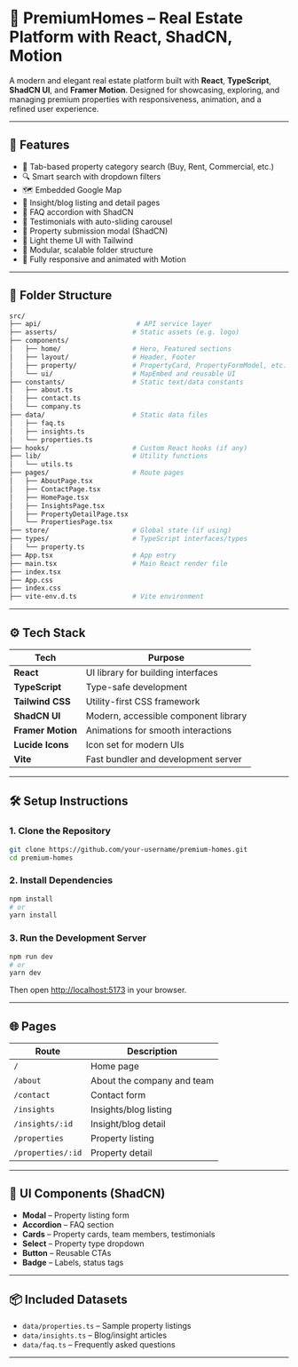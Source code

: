 # 🏡 PremiumHomes – Real Estate Platform with React, ShadCN, Motion

A modern and elegant real estate platform built with **React**, **TypeScript**, **ShadCN UI**, and **Framer Motion**. Designed for showcasing, exploring, and managing premium properties with responsiveness, animation, and a refined user experience.

---

## 🚀 Features

- 🧭 Tab-based property category search (Buy, Rent, Commercial, etc.)
- 🔍 Smart search with dropdown filters
- 🗺️ Embedded Google Map 
- 📄 Insight/blog listing and detail pages
- 💬 FAQ accordion with ShadCN
- 🧠 Testimonials with auto-sliding carousel
- 🧾 Property submission modal (ShadCN)
- 🎨 Light theme UI with Tailwind
- 🧱 Modular, scalable folder structure
- 📱 Fully responsive and animated with Motion

---

## 📁 Folder Structure

```bash
src/
├── api/                        # API service layer
├── asserts/                   # Static assets (e.g. logo)
├── components/
│   ├── home/                  # Hero, Featured sections
│   ├── layout/                # Header, Footer
│   ├── property/              # PropertyCard, PropertyFormModel, etc.
│   └── ui/                    # MapEmbed and reusable UI
├── constants/                 # Static text/data constants
│   ├── about.ts
│   ├── contact.ts
│   └── company.ts
├── data/                      # Static data files
│   ├── faq.ts
│   ├── insights.ts
│   └── properties.ts
├── hooks/                     # Custom React hooks (if any)
├── lib/                       # Utility functions
│   └── utils.ts
├── pages/                     # Route pages
│   ├── AboutPage.tsx
│   ├── ContactPage.tsx
│   ├── HomePage.tsx
│   ├── InsightsPage.tsx
│   ├── PropertyDetailPage.tsx
│   └── PropertiesPage.tsx
├── store/                     # Global state (if using)
├── types/                     # TypeScript interfaces/types
│   └── property.ts
├── App.tsx                    # App entry
├── main.tsx                   # Main React render file
├── index.tsx
├── App.css
├── index.css
├── vite-env.d.ts              # Vite environment
```

---

## ⚙️ Tech Stack

| Tech            | Purpose                                  |
|------------------|-------------------------------------------|
| **React**        | UI library for building interfaces        |
| **TypeScript**   | Type-safe development                    |
| **Tailwind CSS** | Utility-first CSS framework              |
| **ShadCN UI**    | Modern, accessible component library     |
| **Framer Motion**| Animations for smooth interactions       |
| **Lucide Icons** | Icon set for modern UIs                  |
| **Vite**         | Fast bundler and development server      |

---

## 🛠️ Setup Instructions

### 1. Clone the Repository

```bash
git clone https://github.com/your-username/premium-homes.git
cd premium-homes
```

### 2. Install Dependencies

```bash
npm install
# or
yarn install
```

### 3. Run the Development Server

```bash
npm run dev
# or
yarn dev
```

Then open [http://localhost:5173](http://localhost:5173) in your browser.



---

## 🌐 Pages

| Route                    | Description                         |
|--------------------------|-------------------------------------|
| `/`                      | Home page                          |
| `/about`                 | About the company and team         |
| `/contact`               | Contact form                       |
| `/insights`              | Insights/blog listing              |
| `/insights/:id`          | Insight/blog detail                |
| `/properties`            | Property listing                   |
| `/properties/:id`        | Property detail                    |

---

## 📸 UI Components (ShadCN)

- **Modal** – Property listing form
- **Accordion** – FAQ section
- **Cards** – Property cards, team members, testimonials
- **Select** – Property type dropdown
- **Button** – Reusable CTAs
- **Badge** – Labels, status tags

---

## 📦 Included Datasets

- `data/properties.ts` – Sample property listings
- `data/insights.ts` – Blog/insight articles
- `data/faq.ts` – Frequently asked questions

---




